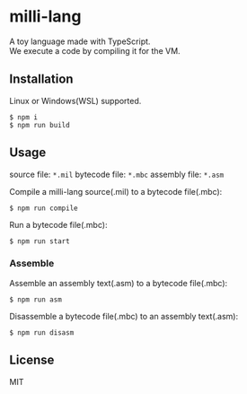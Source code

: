 # milli-lang
A toy language made with TypeScript.  
We execute a code by compiling it for the VM.

## Installation
Linux or Windows(WSL) supported.

```
$ npm i
$ npm run build
```

## Usage

source file: `*.mil`
bytecode file: `*.mbc`
assembly file: `*.asm`

Compile a milli-lang source(.mil) to a bytecode file(.mbc):
```
$ npm run compile
```

Run a bytecode file(.mbc):
```
$ npm run start
```

### Assemble

Assemble an assembly text(.asm) to a bytecode file(.mbc):
```
$ npm run asm
```

Disassemble a bytecode file(.mbc) to an assembly text(.asm):
```
$ npm run disasm
```

## License
MIT
